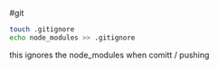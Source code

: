 #git
```zsh
touch .gitignore
echo node_modules >> .gitignore
```

this ignores the node_modules when comitt / pushing